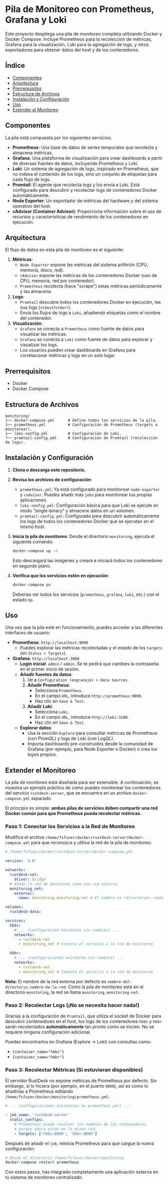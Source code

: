 # Pila de Monitoreo con Prometheus, Grafana y Loki

Este proyecto despliega una pila de monitoreo completa utilizando Docker y Docker Compose. Incluye Prometheus para la recolección de métricas, Grafana para la visualización, Loki para la agregación de logs, y otros exportadores para obtener datos del host y de los contenedores.

## Índice

- [Componentes](#componentes)
- [Arquitectura](#arquitectura)
- [Prerrequisitos](#prerrequisitos)
- [Estructura de Archivos](#estructura-de-archivos)
- [Instalación y Configuración](#instalación-y-configuración)
- [Uso](#uso)
- [Extender el Monitoreo](#extender-el-monitoreo)

## Componentes

La pila está compuesta por los siguientes servicios:

-   **Prometheus**: Una base de datos de series temporales que recolecta y almacena métricas.
-   **Grafana**: Una plataforma de visualización para crear dashboards a partir de diversas fuentes de datos, incluyendo Prometheus y Loki.
-   **Loki**: Un sistema de agregación de logs, inspirado en Prometheus, que no indexa el contenido de los logs, sino un conjunto de etiquetas para cada flujo de logs.
-   **Promtail**: El agente que recolecta logs y los envía a Loki. Está configurado para descubrir y recolectar logs de contenedores Docker automáticamente.
-   **Node Exporter**: Un exportador de métricas del hardware y del sistema operativo del host.
-   **cAdvisor (Container Advisor)**: Proporciona información sobre el uso de recursos y características de rendimiento de los contenedores en ejecución.

## Arquitectura

El flujo de datos en esta pila de monitoreo es el siguiente:

1.  **Métricas**:
    -   `Node Exporter` expone las métricas del sistema anfitrión (CPU, memoria, disco, red).
    -   `cAdvisor` expone las métricas de los contenedores Docker (uso de CPU, memoria, red por contenedor).
    -   `Prometheus` recolecta (hace "scrape") estas métricas periódicamente y las almacena.
2.  **Logs**:
    -   `Promtail` descubre todos los contenedores Docker en ejecución, lee sus logs (`stdout`/`stderr`).
    -   Envía los flujos de logs a `Loki`, añadiendo etiquetas como el nombre del contenedor.
3.  **Visualización**:
    -   `Grafana` se conecta a `Prometheus` como fuente de datos para visualizar las métricas.
    -   `Grafana` se conecta a `Loki` como fuente de datos para explorar y visualizar los logs.
    -   Los usuarios pueden crear dashboards en Grafana para correlacionar métricas y logs en un solo lugar.

## Prerrequisitos

-   Docker
-   Docker Compose

## Estructura de Archivos

```
monitoring/
├── docker-compose.yml      # Define todos los servicios de la pila.
├── prometheus.yml          # Configuración de Prometheus (targets a monitorear).
├── loki-config.yml         # Configuración de Loki.
└── promtail-config.yml     # Configuración de Promtail (recolección de logs).
```

## Instalación y Configuración

1.  **Clona o descarga este repositorio.**

2.  **Revisa los archivos de configuración**:
    -   `prometheus.yml`: Ya está configurado para monitorear `node-exporter` y `cadvisor`. Puedes añadir más `jobs` para monitorear tus propias aplicaciones.
    -   `loki-config.yml`: Configuración básica para que Loki se ejecute en modo "single-binary" y almacene datos en un volumen.
    -   `promtail-config.yml`: Configurado para descubrir automáticamente los logs de todos los contenedores Docker que se ejecutan en el mismo host.

3.  **Inicia la pila de monitoreo**:
    Desde el directorio `monitoring`, ejecuta el siguiente comando:
    ```bash
    docker-compose up -d
    ```
    Esto descargará las imágenes y creará e iniciará todos los contenedores en segundo plano.

4.  **Verifica que los servicios estén en ejecución**:
    ```bash
    docker-compose ps
    ```
    Deberías ver todos los servicios (`prometheus`, `grafana`, `loki`, etc.) con el estado `Up`.

## Uso

Una vez que la pila esté en funcionamiento, puedes acceder a las diferentes interfaces de usuario:

-   **Prometheus**: `http://localhost:9090`
    -   Puedes explorar las métricas recolectadas y el estado de los `targets` (en `Status > Targets`).
-   **Grafana**: `http://localhost:3000`
    -   **Login inicial**: `admin` / `admin`. Se te pedirá que cambies la contraseña en el primer inicio de sesión.
    -   **Añadir fuentes de datos**:
        1.  Ve a `Configuration (engranaje) > Data Sources`.
        2.  **Añadir Prometheus**:
            -   Selecciona `Prometheus`.
            -   En el campo `URL`, introduce `http://prometheus:9090`.
            -   Haz clic en `Save & Test`.
        3.  **Añadir Loki**:
            -   Selecciona `Loki`.
            -   En el campo `URL`, introduce `http://loki:3100`.
            -   Haz clic en `Save & Test`.
    -   **Explorar datos**:
        -   Usa la sección `Explore` para consultar métricas de Prometheus (con PromQL) y logs de Loki (con LogQL).
        -   Importa dashboards pre-construidos desde la comunidad de Grafana (por ejemplo, para Node Exporter o Docker) o crea los tuyos propios.

## Extender el Monitoreo

La pila de monitoreo está diseñada para ser extensible. A continuación, se muestra un ejemplo práctico de cómo puedes monitorear los contenedores del servicio `rustdesk-server`, que se encuentra en un archivo `docker-compose.yml` separado.

El principio es simple: **ambas pilas de servicios deben compartir una red Docker común para que Prometheus pueda recolectar métricas.**

### Paso 1: Conectar los Servicios a la Red de Monitoreo

Modifica el archivo `/home/fsfuser/docker/rustdesk-server/docker-compose.yml` para que reconozca y utilice la red de la pila de monitoreo.

```yaml
# /home/fsfuser/docker/rustdesk-server/docker-compose.yml

version: '3.8'

networks:
  rustdesk-net:
    driver: bridge
  # Añade la red de monitoreo como una red externa
  monitoring_net:
    external:
      name: monitoring_monitoring-net # El nombre es <directorio>_<nombre_red>

volumes:
  rustdesk-data:

services:
  hbbs:
    # ... (configuración existente sin cambios) ...
    networks:
      - rustdesk-net
      - monitoring_net # Conecta el servicio a la red de monitoreo

  hbbr:
    # ... (configuraciones existente sin cambios) ...
    networks:
      - rustdesk-net
      - monitoring_net # Conecta el servicio a la red de monitoreo
```
**Nota:** El nombre de la red externa por defecto es `nombre-del-directorio_nombre-de-la-red`. Como la pila de monitoreo está en el directorio `monitoring`, la red se llama `monitoring_monitoring-net`.

### Paso 2: Recolectar Logs (¡No se necesita hacer nada!)

Gracias a la configuración de `Promtail`, que utiliza el socket de Docker para descubrir contenedores en el host, los logs de los contenedores `hbbs` y `hbbr` serán recolectados **automáticamente** tan pronto como se inicien. No se requiere ninguna configuración adicional.

Puedes encontrarlos en Grafana (Explore -> Loki) con consultas como:
-   `{container_name="hbbs"}`
-   `{container_name="hbbr"}`

### Paso 3: Recolectar Métricas (Si estuvieran disponibles)

El servidor RustDesk no expone métricas de Prometheus por defecto. Sin embargo, si lo hiciera (por ejemplo, en el puerto `8000`), así es como lo añadirías a Prometheus editando `/home/fsfuser/docker/monitoring/prometheus.yml`:

```yaml
# ... (configuraciones existentes en prometheus.yml) ...

- job_name: 'rustdesk-server'
  static_configs:
    # Prometheus puede resolver los nombres de los contenedores
    # porque ahora están en la misma red.
    - targets: ['hbbs:8000', 'hbbr:8000']
```

Después de añadir el `job`, reinicia Prometheus para que cargue la nueva configuración:
```bash
# Desde el directorio /home/fsfuser/docker/monitoring
docker-compose restart prometheus
```

Con estos pasos, has integrado completamente una aplicación externa en tu sistema de monitoreo centralizado.